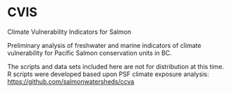 # CVIS
Climate Vulnerability Indicators for Salmon

Preliminary analysis of freshwater and marine indicators of climate vulnerability for Pacific Salmon conservation units in BC.   

The scripts and data sets included here are not for distribution at this time.  R scripts were developed based upon PSF climate exposure analysis: https://github.com/salmonwatersheds/ccva
